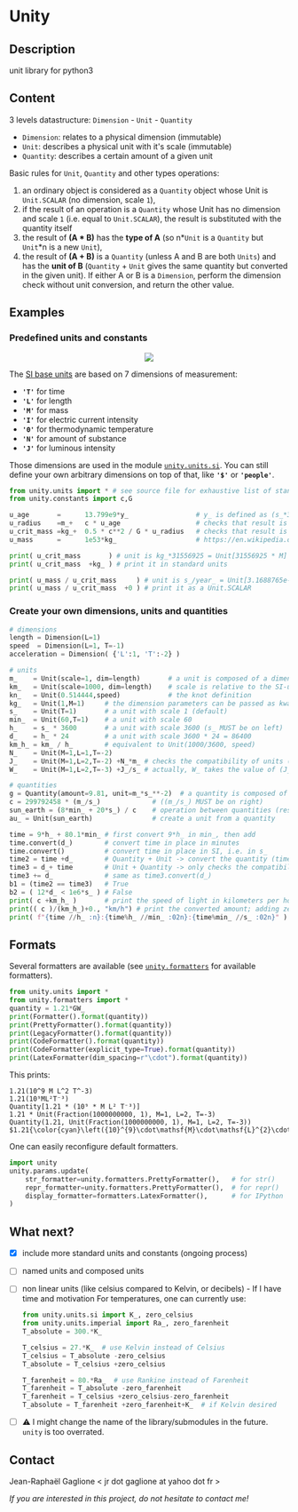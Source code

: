 # Unity

## Description

unit library for python3

## Content

3 levels datastructure: `Dimension` - `Unit` - `Quantity`
- `Dimension`: relates to a physical dimension (immutable)
- `Unit`: describes a physical unit with it's scale (immutable)
- `Quantity`: describes a certain amount of a given unit

Basic rules for `Unit`, `Quantity` and other types operations:
1. an ordinary object is considered as a `Quantity` object whose Unit is `Unit.SCALAR` (no dimension, scale `1`),
2. if the result of an operation is a `Quantity` whose Unit has no dimension and scale `1` (i.e. equal to `Unit.SCALAR`), the result is substituted with the quantity itself
3. the result of **(A \* B)** has the **type of A** (so n\*`Unit` is a `Quantity` but `Unit`\*n is a new `Unit`),
4. the result of **(A \+ B)** is a `Quantity` (unless A and B are both `Units`) and has the **unit of B** (`Quantity` + `Unit` gives the same quantity but converted in the given unit).
    If either A or B is a `Dimension`, perform the dimension check without unit conversion, and return the other value.


## Examples

### Predefined units and constants

<p align="center">
<img src="https://upload.wikimedia.org/wikipedia/commons/thumb/3/38/SI_base_units.svg/256px-SI_base_units.svg.png">
</p>

The [SI base units](https://en.wikipedia.org/wiki/SI_base_unit) are based on 7 dimensions of measurement:

- **`'T'`** for time
- **`'L'`** for length
- **`'M'`** for mass
- **`'I'`** for electric current intensity
- **`'Θ'`** for thermodynamic temperature
- **`'N'`** for amount of substance
- **`'J'`** for luminous intensity

Those dimensions are used in the module [`unity.units.si`](units/si.py).
You can still define your own arbitrary dimensions on top of that, like **`'$'`** or **`'people'`**.

```python
from unity.units import * # see source file for exhaustive list of standard units
from unity.constants import c,G

u_age       =      13.799e9*y_                 # y_ is defined as (s_*31556925)
u_radius    =m_+   c * u_age                   # checks that result is a length, unit will still be (m_*y_/s_) = (m_*31556925)
u_crit_mass =kg_+  0.5 * c**2 / G * u_radius   # checks that result is a mass
u_mass      =      1e53*kg_                    # https://en.wikipedia.org/wiki/Universe

print( u_crit_mass       ) # unit is kg_*31556925 = Unit[31556925 * M]
print( u_crit_mass  +kg_ ) # print it in standard units

print( u_mass / u_crit_mass     ) # unit is s_/year_ = Unit[3.1688765e-08 * 1]
print( u_mass / u_crit_mass  +0 ) # print it as a Unit.SCALAR
```

### Create your own dimensions, units and quantities

```python
# dimensions
length = Dimension(L=1)
speed  = Dimension(L=1, T=-1)
acceleration = Dimension( {'L':1, 'T':-2} )

# units
m_    = Unit(scale=1, dim=length)       # a unit is composed of a dimension and a scale
km_   = Unit(scale=1000, dim=length)    # scale is relative to the SI-unit
kn_   = Unit(0.514444,speed)            # the knot definition
kg_   = Unit(1,M=1)     # the dimension parameters can be passed as kwargs
s_    = Unit(T=1)       # a unit with scale 1 (default)
min_  = Unit(60,T=1)    # a unit with scale 60
h_    = s_ * 3600       # a unit with scale 3600 (s_ MUST be on left)
d_    = h_ * 24         # a unit with scale 3600 * 24 = 86400
km_h_ = km_ / h_        # equivalent to Unit(1000/3600, speed)
N_    = Unit(M=1,L=1,T=-2)
J_    = Unit(M=1,L=2,T=-2) +N_*m_ # checks the compatibility of units (homogeneity)
W_    = Unit(M=1,L=2,T=-3) +J_/s_ # actually, W_ takes the value of (J_/s_), the last term

# quantities
g = Quantity(amount=9.81, unit=m_*s_**-2)  # a quantity is composed of a unit and an amount
c = 299792458 * (m_/s_)             # ((m_/s_) MUST be on right)
sun_earth = (8*min_ + 20*s_) / c    # operation between quantities (result is a distance)
au_ = Unit(sun_earth)               # create a unit from a quantity

time = 9*h_ + 80.1*min_ # first convert 9*h_ in min_, then add
time.convert(d_)        # convert time in place in minutes
time.convert()          # convert time in place in SI, i.e. in s_
time2 = time +d_        # Quantity + Unit -> convert the quantity (time2 in d_)
time3 = d_+ time        # Unit + Quantity -> only checks the compatibility (time3 still in s_)
time3 += d_             # same as time3.convert(d_)
b1 = (time2 == time3)   # True
b2 = ( 12*d_ < 1e6*s_ ) # False
print( c +km_h_ )       # print the speed of light in kilometers per hour
print(( c )/(km_h_)+0., "km/h") # print the converted amount; adding zero converts to Unit.SCALAR
print( f"{time //h_ :n}:{time%h_ //min_ :02n}:{time%min_ //s_ :02n}" ) # prints '10:20:06'
```

## Formats
Several formatters are available  (see [`unity.formatters`](formatters.py) for available formatters).
```python
from unity.units import *
from unity.formatters import *
quantity = 1.21*GW_
print(Formatter().format(quantity))
print(PrettyFormatter().format(quantity))
print(LegacyFormatter().format(quantity))
print(CodeFormatter().format(quantity))
print(CodeFormatter(explicit_type=True).format(quantity))
print(LatexFormatter(dim_spacing=r"\cdot").format(quantity))
```
This prints:
```console
1.21(10^9 M L^2 T^-3)
1.21(10⁹ML²T⁻³)
Quantity[1.21 * (10⁹ * M L² T⁻³)]
1.21 * Unit(Fraction(1000000000, 1), M=1, L=2, T=-3)
Quantity(1.21, Unit(Fraction(1000000000, 1), M=1, L=2, T=-3))
$1.21{\color{cyan}\left({10}^{9}\cdot\mathsf{M}\cdot\mathsf{L}^{2}\cdot\mathsf{T}^{-3}\right)}$
```

One can easily reconfigure default formatters.
```python
import unity
unity.params.update(
	str_formatter=unity.formatters.PrettyFormatter(),   # for str()
	repr_formatter=unity.formatters.PrettyFormatter(),  # for repr()
	display_formatter=formatters.LatexFormatter(),      # for IPython
)
```


## What next?

- [x] include more standard units and constants (ongoing process)
- [ ] named units and composed units
- [ ] non linear units (like celsius compared to Kelvin, or decibels) - If I have time and motivation
  For temperatures, one can currently use:
  
  ```python
  from unity.units.si import K_, zero_celsius
  from unity.units.imperial import Ra_, zero_farenheit
  T_absolute = 300.*K_
  
  T_celsius = 27.*K_  # use Kelvin instead of Celsius
  T_celsius = T_absolute -zero_celsius
  T_absolute = T_celsius +zero_celsius
  
  T_farenheit = 80.*Ra_  # use Rankine instead of Farenheit
  T_farenheit = T_absolute -zero_farenheit
  T_farenheit = T_celsius +zero_celsius-zero_farenheit
  T_absolute = T_farenheit +zero_farenheit+K_  # if Kelvin desired
  ```
- [ ] :warning: I might change the name of the library/submodules in the future. `unity` is too overrated.


## Contact

Jean-Raphaël Gaglione   < jr dot gaglione at yahoo dot fr >

_If you are interested in this project, do not hesitate to contact me!_
